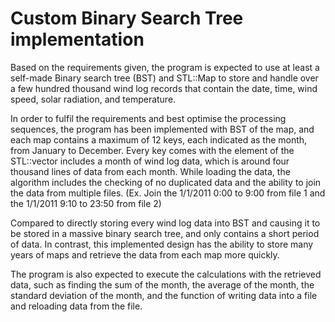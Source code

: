 # Custom Binary Search Tree implementation
Based on the requirements given, the program is expected to use at least a self-made Binary search tree (BST) and STL::Map to store and handle over a few hundred thousand wind log records that contain the date, time, wind speed, solar radiation, and temperature.

In order to fulfil the requirements and best optimise the processing sequences, the program has been implemented with BST of the map, and each map contains a maximum of 12 keys, each indicated as the month, from January to December. Every key comes with the element of the STL::vector includes a month of wind log data, which is around four thousand lines of data from each month. While loading the data, the algorithm includes the checking of no duplicated data and the ability to join the data from multiple files. (Ex. Join the 1/1/2011 0:00 to 9:00 from file 1 and the 1/1/2011 9:10 to 23:50 from file 2)

Compared to directly storing every wind log data into BST and causing it to be stored in a massive binary search tree, and only contains a short period of data. In contrast, this implemented design has the ability to store many years of maps and retrieve the data from each map more quickly.

The program is also expected to execute the calculations with the retrieved data, such as finding the sum of the month, the average of the month, the standard deviation of the month, and the function of writing data into a file and reloading data from the file.
